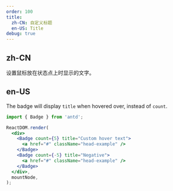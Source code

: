 ```yaml
---
order: 100
title:
  zh-CN: 自定义标题
  en-US: Title
debug: true
---
```


## zh-CN

设置鼠标放在状态点上时显示的文字。

## en-US

The badge will display `title` when hovered over, instead of `count`.

```jsx
import { Badge } from 'antd';

ReactDOM.render(
  <div>
    <Badge count={5} title="Custom hover text">
      <a href="#" className="head-example" />
    </Badge>
    <Badge count={-5} title="Negative">
      <a href="#" className="head-example" />
    </Badge>
  </div>,
  mountNode,
);
```

<style>
.ant-badge:not(.ant-badge-not-a-wrapper) {
  margin-right: 20px;
}

.ant-badge.ant-badge-rtl:not(.ant-badge-not-a-wrapper) {
  margin-right: 0;
  margin-left: 20px;
}

.head-example {
  width: 42px;
  height: 42px;
  border-radius: 2px;
  background: #eee;
  display: inline-block;
}
[data-theme="dark"] .head-example {
  background: rgba(255,255,255,.12);
}
</style>
